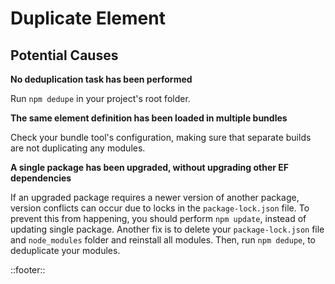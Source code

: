 
<!--
type: page
title: Duplicate Element
location: ./kb/duplicate-element
layout: default
-->

# Duplicate Element
## Potential Causes

**No deduplication task has been performed**

Run `npm dedupe` in your project's root folder.

**The same element definition has been loaded in multiple bundles**

Check your bundle tool's configuration, making sure that separate builds are not duplicating any modules.

**A single package has been upgraded, without upgrading other EF dependencies**

If an upgraded package requires a newer version of another package, version conflicts can occur due to locks in the `package-lock.json` file.
To prevent this from happening, you should perform `npm update`, instead of updating single package. Another fix is to delete your `package-lock.json` file and `node_modules` folder and reinstall all modules. Then, run `npm dedupe`, to deduplicate your modules.

::footer::
